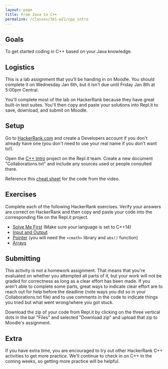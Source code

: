 ```yaml
---
layout: page
title: From Java to C++
permalink: /classes/361-w21/cpp_intro
---
```


## Goals
To get started coding in C++ based on your Java knowledge.

## Logistics
This is a lab assignment that you'll be handing in on Moodle. You should complete it on Wednesday Jan 6th, but it isn't due until Friday Jan 8th at 5:00pm Central.

You'll complete most of the lab on HackerRank because they have great built-in test suites. You'll then copy and paste your solutions into Repl.it to save, download, and submit on Moodle.

## Setup
Go to [HackerRank.com](https://www.hackerrank.com/) and create a Developers account if you don't already have one (you don't need to use your real name if you don't want to!).

Open the [C++ Intro](https://repl.it/team/carlcs361s01w21/C-Intro) project on the Repl.it team. Create a new document "Collaborations.txt" and include any sources used or people consulted there.

Reference this [cheat sheet](/classes/361-w21/ref_pointer_ref) for the code from the video.

## Exercises
Complete each of the following HackerRank exercises. Verify your answers are correct on HackerRank and then copy and paste your code into the corresponding file on the Repl.it project.

* [Solve Me First](https://www.hackerrank.com/challenges/solve-me-first/problem) (Make sure your language is set to C++14)
* [Input and Output](https://www.hackerrank.com/challenges/cpp-input-and-output/problem)
* [Pointer](https://www.hackerrank.com/challenges/c-tutorial-pointer/problem) (you will need the `<cmath>` library and `abs()` function)
* [Arrays](https://www.hackerrank.com/challenges/arrays-introduction/problem)

## Submitting
This activity is not a homework assignment. That means that you're evaluated on whether you attempted all parts of it, but your work will not be graded for correctness as long as a clear effort has been made. If you aren't able to complete some parts, great ways to indicate clear effort are to reach out for help before the deadline (note ways you did so in your Collaborations.txt file) and to use comments in the code to indicate things you tried but what went wrong/where you got stuck. 

Download the zip of your code from Repl.it by clicking on the three vertical dots in the bar "Files" and selected "Download zip" and upload that zip to Moodle's assignment.

## Extra
If you have extra time, you are encouraged to try out other HackerRank C++ activities to get more practice. We'll continue to check in on C++ in the coming weeks, so getting more practice will be helpful.

